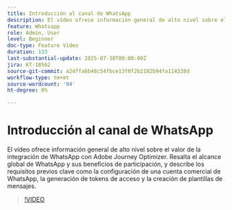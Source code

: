 ```yaml
---
title: Introducción al canal de WhatsApp
description: El vídeo ofrece información general de alto nivel sobre el valor de la integración de WhatsApp con Adobe Journey Optimizer. Resalta el alcance global de WhatsApp y sus beneficios de participación, y describe los requisitos previos clave como la configuración de una cuenta comercial de WhatsApp, la generación de tokens de acceso y la creación de plantillas de mensajes.
feature: Whatsapp
role: Admin, User
level: Beginner
doc-type: Feature Video
duration: 133
last-substantial-update: 2025-07-30T00:00:00Z
jira: KT-18562
source-git-commit: a24ffa6b48c54fbce13f0f2b2182b94fa114328d
workflow-type: tm+mt
source-wordcount: '94'
ht-degree: 0%

---
```



# Introducción al canal de WhatsApp

El vídeo ofrece información general de alto nivel sobre el valor de la integración de WhatsApp con Adobe Journey Optimizer. Resalta el alcance global de WhatsApp y sus beneficios de participación, y describe los requisitos previos clave como la configuración de una cuenta comercial de WhatsApp, la generación de tokens de acceso y la creación de plantillas de mensajes.

>[!VIDEO](https://video.tv.adobe.com/v/3470296/?learn=on&enablevpops)
